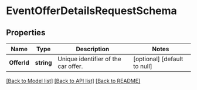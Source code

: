 # EventOfferDetailsRequestSchema

## Properties
Name | Type | Description | Notes
------------ | ------------- | ------------- | -------------
**OfferId** | **string** | Unique identifier of the car offer. | [optional] [default to null]

[[Back to Model list]](../README.md#documentation-for-models) [[Back to API list]](../README.md#documentation-for-api-endpoints) [[Back to README]](../README.md)

